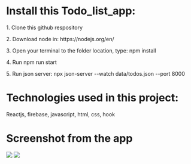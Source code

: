 <h1>Install this Todo_list_app:</h1>
<p>1. Clone this github respository</p>
<p>2. Download node in: https://nodejs.org/en/</p>
<p>3. Open your terminal to the folder location, type: npm install</p>
<p>4. Run npm run start</p>
<p>5. Run json server: npx json-server --watch data/todos.json --port 8000</p>
<h1>Technologies used in this project:</h1>
<p>Reactjs, firebase, javascript, html, css, hook</p>
<h1>Screenshot from the app</h1>
<img src="/assets/Capture.PNG">
<img src="/assets/Capture1.PNG">

